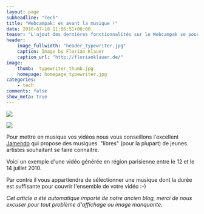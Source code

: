 ```yaml
---
layout: page
subheadline: "Tech"
title: "Webcampak: en avant la musique !"
date: 2010-07-18 11:06:51+00:00
teaser: "L'ajout des dernières fonctionnalités sur le Webcampak se poursuit,  vous pouvez désormais ajouter une piste audio sous la forme d'un fichier  audio MP3."
header:
    image_fullwidth: "header_typewriter.jpg"
    caption: Image by Florian Klauer
    caption_url: "http://florianklauer.de/"
image:
    thumb:  typewriter_thumb.jpg
    homepage: homepage_typewriter.jpg
categories:
    - tech
comments: false
show_meta: true
---
```


[![](http://infracom-france.com/blog2/wp-content/uploads/2010/07/webcampak-musique.png)](http://infracom-france.com/blog2/wp-content/uploads/2010/07/webcampak-musique.png)

[![](http://infracom-france.com/blog2/wp-content/uploads/2010/07/webcampak-customvid-300x137.png)](http://infracom-france.com/blog2/wp-content/uploads/2010/07/webcampak-customvid.png)

Pour mettre en musique vos vidéos nous vous conseillons l'excellent [Jamendo](http://www.jamendo.fr) qui propose des musiques  "libres" (pour la plupart) de jeunes artistes  souhaitant se faire connaitre.

Voici un exemple d'une vidéo générée en région parisienne entre le 12  et le 14 juillet 2010.

Par contre il vous appartiendra de sélectionner une musique dont la  durée est suffisante pour couvrir l'ensemble de votre vidéo :-)

_Cet article a été automatique importé de notre ancien blog, merci de nous excuser pour tout problème d'affichage ou image manquante._
